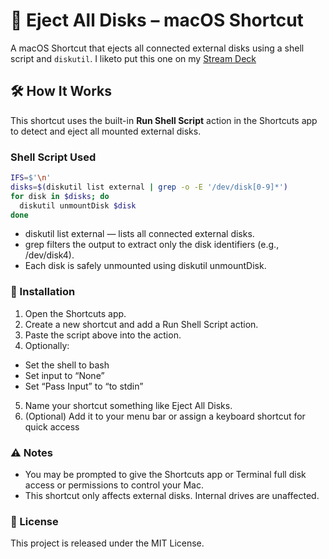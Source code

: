 # 💽 Eject All Disks – macOS Shortcut

A macOS Shortcut that ejects all connected external disks using a shell script and `diskutil`. I liketo put this one on my [Stream Deck](https://www.elgato.com/us/en/s/welcome-to-stream-deck)

## 🛠 How It Works

This shortcut uses the built-in **Run Shell Script** action in the Shortcuts app to detect and eject all mounted external disks.

### Shell Script Used

```bash
IFS=$'\n'
disks=$(diskutil list external | grep -o -E '/dev/disk[0-9]*')
for disk in $disks; do
  diskutil unmountDisk $disk
done
```

- diskutil list external — lists all connected external disks.
-	grep filters the output to extract only the disk identifiers (e.g., /dev/disk4).
-	Each disk is safely unmounted using diskutil unmountDisk.

### 🚀 Installation

1. Open the Shortcuts app.
2.	Create a new shortcut and add a Run Shell Script action.
3.	Paste the script above into the action.
4.	Optionally:
   - Set the shell to bash
   - Set input to “None”
   - Set “Pass Input” to “to stdin”
5. Name your shortcut something like Eject All Disks.
6. (Optional) Add it to your menu bar or assign a keyboard shortcut for quick access

### ⚠️ Notes

- You may be prompted to give the Shortcuts app or Terminal full disk access or permissions to control your Mac.
- This shortcut only affects external disks. Internal drives are unaffected.

### 📎 License

This project is released under the MIT License.
